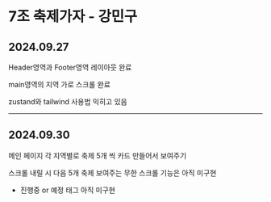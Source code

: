 # 7조 축제가자 - 강민구

## 2024.09.27

Header영역과 Footer영역 레이아웃 완료

main영역의 지역 가로 스크롤 완료

zustand와 tailwind 사용법 익히고 있음

---

## 2024.09.30

메인 페이지 각 지역별로 축제 5개 씩 카드 만들어서 보여주기

스크롤 내릴 시 다음 5개 축제 보여주는 무한 스크롤 기능은 아직 미구현
+ 진행중 or 예정 태그 아직 미구현